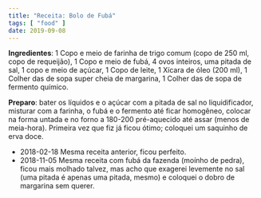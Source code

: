 ```yaml
---
title: "Receita: Bolo de Fubá"
tags: [ "food" ]
date: 2019-09-08
---
```


**Ingredientes**: 1 Copo e meio de farinha de trigo comum (copo de 250 ml, copo de requeijão), 1 Copo e meio de fubá, 4 ovos inteiros, uma pitada de sal, 1 copo e meio de açúcar, 1 Copo de leite, 1 Xícara de óleo (200 ml), 1 Colher das de sopa super cheia de margarina, 1 Colher das de sopa de fermento químico.

**Preparo**: bater os líquidos e o açúcar com a pitada de sal no liquidificador, misturar com a farinha, o fubá e o fermento até ficar homogêneo, colocar na forma untada e no forno a 180-200 pré-aquecido até assar (menos de meia-hora). Primeira vez que fiz já ficou ótimo; coloquei um saquinho de erva doce.

 - 2018-02-18 Mesma receita anterior, ficou perfeito.
 - 2018-11-05 Mesma receita com fubá da fazenda (moínho de pedra), ficou mais molhado talvez, mas acho que exagerei levemente no sal (uma pitada é apenas uma pitada, mesmo) e coloquei o dobro de margarina sem querer.

